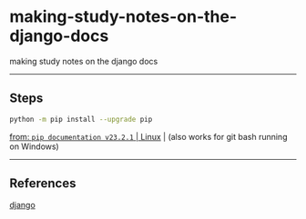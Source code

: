 # making-study-notes-on-the-django-docs

making study notes on the django docs

____

## Steps

```bash
python -m pip install --upgrade pip
```

[from: `pip documentation v23.2.1` | Linux](https://pip.pypa.io/en/stable/installation/) | (also works for git bash running on Windows)

____

## References

[django](https://docs.djangoproject.com/en/4.2/intro/install/)
